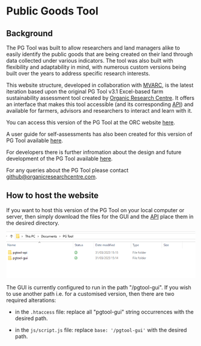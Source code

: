 # Public Goods Tool
## Background
The PG Tool was built to allow researchers and land managers alike to easily identify the public
goods that are being created on their land through data collected under various indicators. The
tool was also built with flexibility and adaptability in mind, with numerous custom versions being
built over the years to address specific research interests.

This website structure, developed in collaboration with [MVARC](https://mvarc.eu/), is the
latest iteration based upon the original PG Tool v3.1 Excel-based farm sustainability assessment tool created by [Organic Research Centre](https://www.organicresearchcentre.com). It offers an interface that makes this tool accessible (and its corresponding [API](https://github.com/organicresearchcentre/pgtool-api)) and available for farmers, advisors and researchers to interact and learn with it.

You can access this version of the PG Tool at the ORC website [here](https://www.organicresearchcentre.com/PG-Tool/).

A user guide for self-assessments has also been created for this version of PG Tool available [here](https://github.com/organicresearchcentre/pgtool-gui/blob/main/PG%20Tool%20Online%20v3.1%20Manual.md).

For developers there is further infromation about the design and future development of the PG Tool available [here](https://github.com/organicresearchcentre/pgtool-gui/blob/main/PG%20Tool%20Online%20Development.md).

For any queries about the PG Tool please contact github@organicresearchcentre.com.

## How to host the website

If you want to host this version of the PG Tool on your local computer or server, then simply download the files for the GUI and the [API](https://github.com/organicresearchcentre/pgtool-api) place them in the desired directory.

![Directory Guide](https://github.com/organicresearchcentre/pgtool-gui/blob/main/Directory%20Guide.png)

The GUI is currently configured to run in the path "/pgtool-gui". If you wish to use another path i.e. for a customised version, then there are two required alterations:

- in the `.htaccess` file: replace all "pgtool-gui" string occurrences with the desired path.

- in the `js/script.js` file: replace `base: '/pgtool-gui'` with the desired path.
